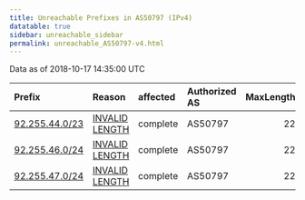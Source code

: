 ```yaml
---
title: Unreachable Prefixes in AS50797 (IPv4)
datatable: true
sidebar: unreachable_sidebar
permalink: unreachable_AS50797-v4.html
---
```


Data as of 2018-10-17 14:35:00 UTC


<div class="datatable-begin"></div>

| Prefix                                                 | Reason                                                                                                   | affected   | Authorized AS   |   MaxLength | Anchor                                         |   unreachable /24s |
|:-------------------------------------------------------|:---------------------------------------------------------------------------------------------------------|:-----------|:----------------|------------:|:-----------------------------------------------|-------------------:|
| [92.255.44.0/23](https://stat.ripe.net/92.255.44.0/23) | [INVALID LENGTH](https://rpki-validator.ripe.net/announcement-preview?asn=AS50797&prefix=92.255.44.0/23) | complete   | AS50797         |          22 | [RIPE](unreachable_RIPE_NCC_RPKI_Root-v4.html) |                  2 |
| [92.255.46.0/24](https://stat.ripe.net/92.255.46.0/24) | [INVALID LENGTH](https://rpki-validator.ripe.net/announcement-preview?asn=AS50797&prefix=92.255.46.0/24) | complete   | AS50797         |          22 | [RIPE](unreachable_RIPE_NCC_RPKI_Root-v4.html) |                  1 |
| [92.255.47.0/24](https://stat.ripe.net/92.255.47.0/24) | [INVALID LENGTH](https://rpki-validator.ripe.net/announcement-preview?asn=AS50797&prefix=92.255.47.0/24) | complete   | AS50797         |          22 | [RIPE](unreachable_RIPE_NCC_RPKI_Root-v4.html) |                  1 |

<div class="datatable-end"></div>